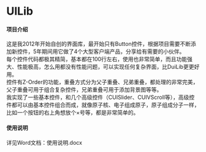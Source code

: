 # UILib

#### 项目介绍
这是我2012年开始自创的界面库，最开始只有Button控件，根据项目需要不断添加新控件，5年期间用它做了4个大型客户端产品，分享给有需要的小伙伴。  
每个控件代码都极其精简，基本都在100行左右，使用也非常简单，而且功能强大、性能极高，怎么用都没有性能问题，可以实现任何复杂界面，比DuiLib更更好用。  
控件有Z-Order的功能，重叠方式分为父子重叠、兄弟重叠，都处理的非常完美，父子重叠可用于组合复杂控件，兄弟重叠可用于添加背景图等等。  
我实现了一些基本控件，和几个高级控件（CUISlider、CUIVScroll等），高级控件都可以由基本控件组合而成，就像原子核、电子组成原子，原子组成分子一样，比如一个按钮的右上角想放个×号等，都是非常简单的。

#### 使用说明
详见Word文档：使用说明.docx
